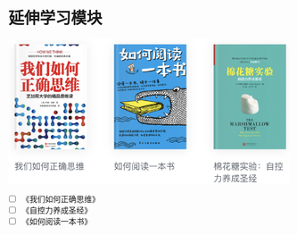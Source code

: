 # 延伸学习模块
![微信读书 20191216-20191227](./images/1576467006714.png)
- [ ]  《我们如何正确思维》
- [ ] 《自控力养成圣经》
- [ ] 《如何阅读一本书》
